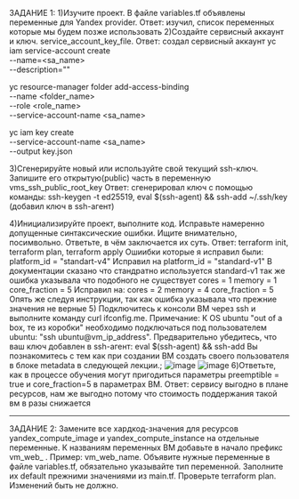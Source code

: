 ЗАДАНИЕ 1:
1)Изучите проект. В файле variables.tf объявлены переменные для Yandex provider.
Ответ: изучил, список переменных которые мы будем позже использовать
2)Создайте сервисный аккаунт и ключ. service_account_key_file.
Ответ: создал сервисный аккаунт
yc iam service-account create \
   --name=<sa_name> \
   --description="<description>"

yc resource-manager folder add-access-binding \
   --name <folder_name> \
   --role <role_name> \
   --service-account-name <sa_name>

yc iam key create \
   --service-account-name <sa_name> \
   --output key.json

3)Сгенерируйте новый или используйте свой текущий ssh-ключ. Запишите его открытую(public) часть в переменную vms_ssh_public_root_key
Ответ: сгенерировал ключ с помощью команды:
ssh-keygen -t ed25519, eval $(ssh-agent) && ssh-add ~/.ssh/key (добавил ключ в ssh-агент)

4)Инициализируйте проект, выполните код. Исправьте намеренно допущенные синтаксические ошибки. Ищите внимательно, посимвольно. Ответьте, в чём заключается их суть.
Ответ: terraform init, terraform plan, terraform apply
Ошиибки которые я исправил были:
platform_id = "standart-v4"
Исправил на
platform_id = "standard-v1"
В документации сказано что стандратно используется standard-v1 так же ошибка указывала что подобного не существует
cores         = 1
memory        = 1
core_fraction = 5
Исправил на:
cores         = 2
memory        = 4
core_fraction = 5
Опять же следуя инструкции, так как ошибка указывала что прежние значения не верные
5) Подключитесь к консоли ВМ через ssh и выполните команду  curl ifconfig.me. Примечание: К OS ubuntu "out of a box, те из коробки" необходимо подключаться под пользователем ubuntu: "ssh ubuntu@vm_ip_address". Предварительно убедитесь, что ваш ключ добавлен в ssh-агент: eval $(ssh-agent) && ssh-add Вы познакомитесь с тем как при создании ВМ создать своего пользователя в блоке metadata в следующей лекции.;
![image](https://github.com/AntonStogov/netology_terraform/assets/97850376/617fe276-0b38-4b13-bf82-e1ebc37adee7)
![image](https://github.com/AntonStogov/netology_terraform/assets/97850376/3e89da83-dd01-43c3-911f-b2d5f1f70713)
6)Ответьте, как в процессе обучения могут пригодиться параметры preemptible = true и core_fraction=5 в параметрах ВМ.
Ответ: сервису выгодно в плане ресурсов, нам же выгодно потому что стоимость поддержания такой вм в разы снижается
______________________________________________________________________________________________________________________________________________________________________
ЗАДАНИЕ 2:
Замените все хардкод-значения для ресурсов yandex_compute_image и yandex_compute_instance на отдельные переменные. К названиям переменных ВМ добавьте в начало префикс vm_web_ . Пример: vm_web_name.
Объявите нужные переменные в файле variables.tf, обязательно указывайте тип переменной. Заполните их default прежними значениями из main.tf.
Проверьте terraform plan. Изменений быть не должно.






